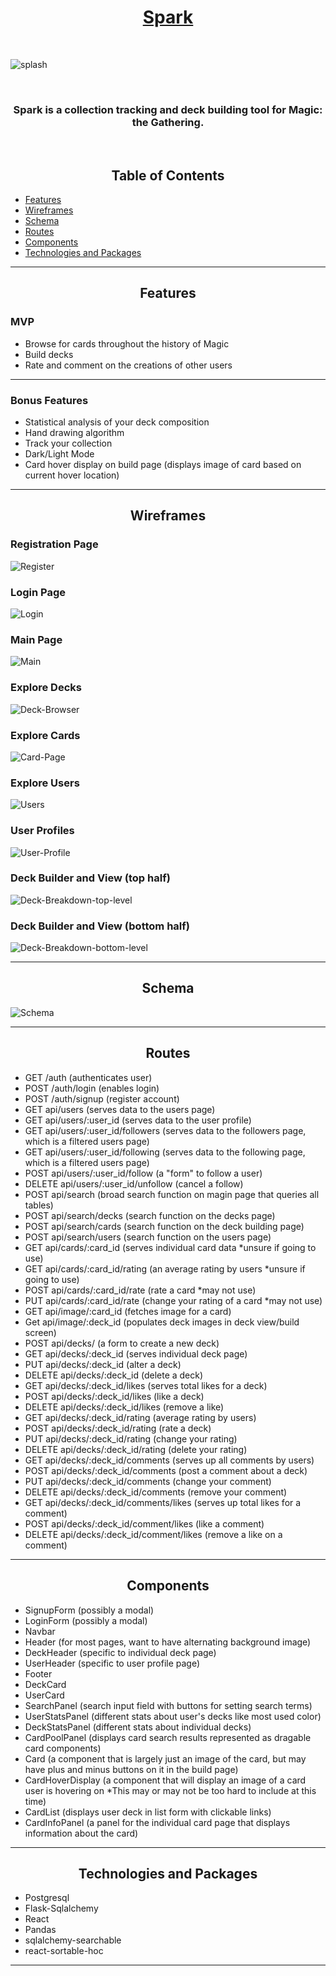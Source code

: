 <div align="center">
  <h1><a href='https://mtgspark.herokuapp.com/'>Spark</a></h1>
</div>

<br>


![splash](https://user-images.githubusercontent.com/62177226/104236304-51a11880-5424-11eb-9a78-ed602d90de20.JPG)

<br>

<h3 align="center">Spark is a collection tracking and deck building tool for Magic: the Gathering.</h3>

<br>

<div align="center">
  <h2>Table of Contents</h2>
</div>


- [Features](#features)
- [Wireframes](#wireframes)
- [Schema](#schema)
- [Routes](#routes)
- [Components](#components)
- [Technologies and Packages](#technologies-and-packages)
---
<div align="center">
  <h2>Features</h2>
</div>

### MVP

- Browse for cards throughout the history of Magic
- Build decks
- Rate and comment on the creations of other users
---

### Bonus Features
- Statistical analysis of your deck composition
- Hand drawing algorithm
- Track your collection
- Dark/Light Mode
- Card hover display on build page (displays image of card based on current hover location)
---
<div align="center">
  <h2>Wireframes</h2>
</div>

### Registration Page

![Register](https://user-images.githubusercontent.com/62177226/103712090-e8825680-4f86-11eb-9fcc-2c59820c239c.JPG)

### Login Page
![Login](https://user-images.githubusercontent.com/62177226/103712100-ee783780-4f86-11eb-9786-f227fd3eeb9b.JPG)

### Main Page
![Main](https://user-images.githubusercontent.com/62177226/103712106-f46e1880-4f86-11eb-8293-5a43fd26ee2a.JPG)

### Explore Decks
![Deck-Browser](https://user-images.githubusercontent.com/62177226/103716847-00130c80-4f92-11eb-86e9-da148466aabb.JPG)

### Explore Cards
![Card-Page](https://user-images.githubusercontent.com/62177226/103947935-e7783300-5106-11eb-843f-2549ec92b410.JPG)

### Explore Users
![Users](https://user-images.githubusercontent.com/62177226/103732172-de774c80-4fb4-11eb-9914-6b60aecd695f.JPG)

### User Profiles
![User-Profile](https://user-images.githubusercontent.com/62177226/103735560-5301b980-4fbc-11eb-8e2a-85dbd8b430da.JPG)

### Deck Builder and View (top half)
![Deck-Breakdown-top-level](https://user-images.githubusercontent.com/62177226/103759111-2f049f00-4fe1-11eb-90b0-70d53e65efb6.JPG)

### Deck Builder and View (bottom half)
![Deck-Breakdown-bottom-level](https://user-images.githubusercontent.com/62177226/103765847-d8e92900-4feb-11eb-9819-ff2876383320.JPG)

---
<div align="center">
  <h2>Schema</h2>
</div>

![Schema](https://user-images.githubusercontent.com/62177226/105746317-49a9a400-5f0d-11eb-9ca2-6ffde4ef4b0e.JPG)

---
<div align="center">
  <h2>Routes</h2>
</div>

- GET /auth (authenticates user)
- POST /auth/login (enables login)
- POST /auth/signup (register account)
- GET api/users (serves data to the users page)
- GET api/users/:user_id (serves data to the user profile)
- GET api/users/:user_id/followers (serves data to the followers page, which is a filtered users page)
- GET api/users/:user_id/following (serves data to the following page, which is a filtered users page)
- POST api/users/:user_id/follow (a "form" to follow a user)
- DELETE api/users/:user_id/unfollow (cancel a follow)
- POST api/search (broad search function on magin page that queries all tables)
- POST api/search/decks (search function on the decks page)
- POST api/search/cards (search function on the deck building page)
- POST api/search/users (search function on the users page)
- GET api/cards/:card_id (serves individual card data *unsure if going to use)
- GET api/cards/:card_id/rating (an average rating by users *unsure if going to use)
- POST api/cards/:card_id/rate (rate a card *may not use)
- PUT api/cards/:card_id/rate (change your rating of a card *may not use)
- GET api/image/:card_id (fetches image for a card)
- Get api/image/:deck_id (populates deck images in deck view/build screen)
- POST api/decks/ (a form to create a new deck)
- GET api/decks/:deck_id (serves individual deck page)
- PUT api/decks/:deck_id (alter a deck)
- DELETE api/decks/:deck_id (delete a deck)
- GET api/decks/:deck_id/likes (serves total likes for a deck)
- POST api/decks/:deck_id/likes (like a deck)
- DELETE api/decks/:deck_id/likes (remove a like)
- GET api/decks/:deck_id/rating (average rating by users)
- POST api/decks/:deck_id/rating (rate a deck)
- PUT api/decks/:deck_id/rating (change your rating)
- DELETE api/decks/:deck_id/rating (delete your rating)
- GET api/decks/:deck_id/comments (serves up all comments by users)
- POST api/decks/:deck_id/comments (post a comment about a deck)
- PUT api/decks/:deck_id/comments (change your comment)
- DELETE api/decks/:deck_id/comments (remove your comment)
- GET api/decks/:deck_id/comments/likes (serves up total likes for a comment)
- POST api/decks/:deck_id/comment/likes (like a comment)
- DELETE api/decks/:deck_id/comment/likes (remove a like on a comment)


---
<div align="center">
  <h2>Components</h2>
</div>

- SignupForm (possibly a modal)
- LoginForm (possibly a modal)
- Navbar
- Header (for most pages, want to have alternating background image)
- DeckHeader (specific to individual deck page)
- UserHeader (specific to user profile page)
- Footer
- DeckCard
- UserCard
- SearchPanel (search input field with buttons for setting search terms)
- UserStatsPanel (different stats about user's decks like most used color)
- DeckStatsPanel (different stats about individual decks)
- CardPoolPanel (displays card search results represented as dragable card components)
- Card (a component that is largely just an image of the card, but may have plus and minus buttons on it in the build page)
- CardHoverDisplay (a component that will display an image of a card user is hovering on *This may or may not be too hard to include at this time)
- CardList (displays user deck in list form with clickable links)
- CardInfoPanel (a panel for the individual card page that displays information about the card)

---
<div align="center">
  <h2>Technologies and Packages</h2>
</div>

- Postgresql
- Flask-Sqlalchemy
- React
- Pandas
- sqlalchemy-searchable
- react-sortable-hoc
---
